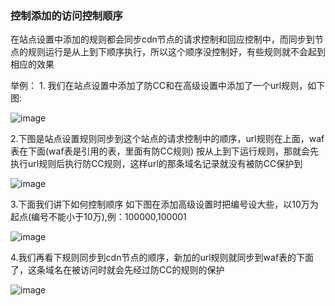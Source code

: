 ### 控制添加的访问控制顺序

在站点设置中添加的规则都会同步cdn节点的请求控制和回应控制中，而同步到节点的规则运行是从上到下顺序执行，所以这个顺序没控制好，有些规则就不会起到相应的效果

举例： 1. 我们在站点设置中添加了防CC和在高级设置中添加了一个url规则，如下图:

![image](https://user-images.githubusercontent.com/90959714/138401961-28fff6c4-2ed9-40a4-a321-940582b12a45.png)

2.下图是站点设置规则同步到这个站点的请求控制中的顺序，url规则在上面，waf表在下面(waf表是引用的表，里面有防CC规则) 按从上到下运行规则，那就会先执行url规则后执行防CC规则，这样url的那条域名记录就没有被防CC保护到

![image](https://user-images.githubusercontent.com/90588289/133750580-aaefdc8c-a702-4b35-922a-7ef30833a472.png)

3.下面我们讲下如何控制顺序 如下图在添加高级设置时把编号设大些，以10万为起点(编号不能小于10万),例：100000,100001

![image](https://user-images.githubusercontent.com/90959714/138402184-a1ee9cbb-d960-4ceb-8db3-a08c1fd596aa.png)

4.我们再看下规则同步到cdn节点的顺序，新加的url规则就同步到waf表的下面了，这条域名在被访问时就会先经过防CC的规则的保护

![image](https://user-images.githubusercontent.com/90588289/133750612-115b16d0-18a9-40a5-ac11-c2ea661e7a55.png)
